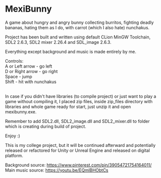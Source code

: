 # MexiBunny
A game about hungry and angry bunny collecting burritos, fighting deadly bananas, hating them as I do, with carrot
(which I also hate) nunchakus.

Project has been built and written using default CLion MinGW Toolchain, SDL2 2.6.3, SDL2 mixer 2.26.4 and SDL_image 
2.6.3.

Everything except background and music is made entirely by me.

Controls:<br/>
A or Left arrow - go left<br/>
D or Right arrow - go right<br/>
Space - jump<br/>
Shift - hit with nunchakus<br/><br/>

In case if you didn't have libraries (to compile project) or just want to play a game without compiling it, I placed 
zip files, inside zip_files directory with libraries and whole game ready for start, just unzip it and open 
mexibunny.exe.

Remember to add SDL2.dll, SDL2_image.dll and SDL2_mixer.dll to folder which is creating during build of project.

Enjoy :)

This is my college project, but it will be continued afterward and potentially released or refactored for Unity or 
Unreal Engine and released on digital platform.

Background source: https://www.pinterest.com/pin/39054721754164011/
<br/>Main music source: https://youtu.be/EQmIBHObtCs
